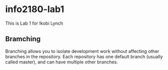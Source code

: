 # info2180-lab1

This is Lab 1 for Ikobi Lynch

## Bramching

Branching allows you to isolate development work without affecting other branches in the 
repository. Each repository has one default branch (usually called master), and can have 
multiple other branches. 
